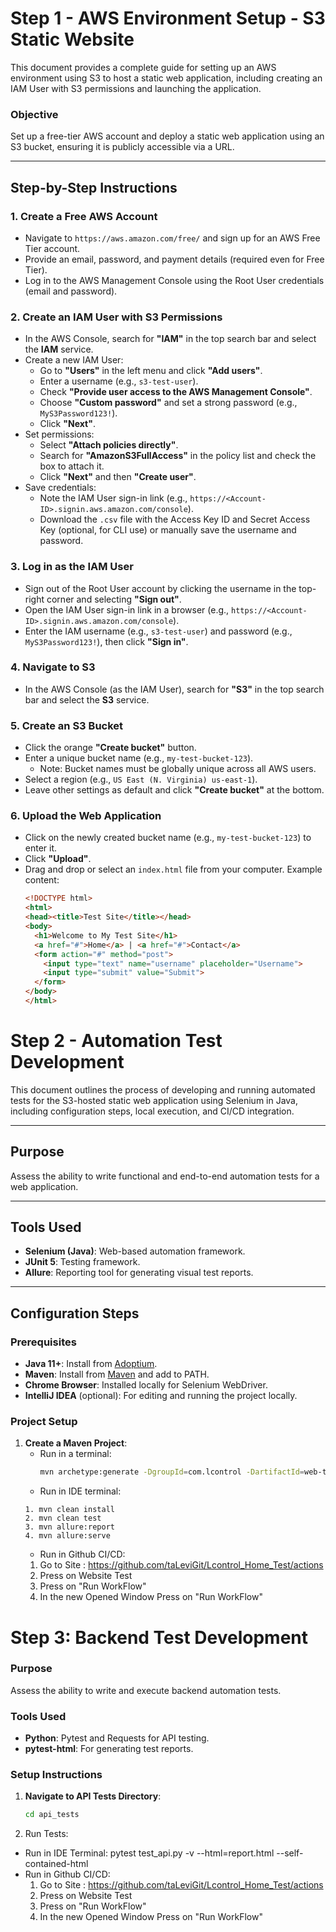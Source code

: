 # Step 1 - AWS Environment Setup - S3 Static Website

This document provides a complete guide for setting up an AWS environment using S3 to host a static web application, including creating an IAM User with S3 permissions and launching the application.

### Objective
Set up a free-tier AWS account and deploy a static web application using an S3 bucket, ensuring it is publicly accessible via a URL.

---

## Step-by-Step Instructions

### 1. Create a Free AWS Account
- Navigate to `https://aws.amazon.com/free/` and sign up for an AWS Free Tier account.
- Provide an email, password, and payment details (required even for Free Tier).
- Log in to the AWS Management Console using the Root User credentials (email and password).

### 2. Create an IAM User with S3 Permissions
- In the AWS Console, search for **"IAM"** in the top search bar and select the **IAM** service.
- Create a new IAM User:
    - Go to **"Users"** in the left menu and click **"Add users"**.
    - Enter a username (e.g., `s3-test-user`).
    - Check **"Provide user access to the AWS Management Console"**.
    - Choose **"Custom password"** and set a strong password (e.g., `MyS3Password123!`).
    - Click **"Next"**.
- Set permissions:
    - Select **"Attach policies directly"**.
    - Search for **"AmazonS3FullAccess"** in the policy list and check the box to attach it.
    - Click **"Next"** and then **"Create user"**.
- Save credentials:
    - Note the IAM User sign-in link (e.g., `https://<Account-ID>.signin.aws.amazon.com/console`).
    - Download the `.csv` file with the Access Key ID and Secret Access Key (optional, for CLI use) or manually save the username and password.

### 3. Log in as the IAM User
- Sign out of the Root User account by clicking the username in the top-right corner and selecting **"Sign out"**.
- Open the IAM User sign-in link in a browser (e.g., `https://<Account-ID>.signin.aws.amazon.com/console`).
- Enter the IAM username (e.g., `s3-test-user`) and password (e.g., `MyS3Password123!`), then click **"Sign in"**.

### 4. Navigate to S3
- In the AWS Console (as the IAM User), search for **"S3"** in the top search bar and select the **S3** service.

### 5. Create an S3 Bucket
- Click the orange **"Create bucket"** button.
- Enter a unique bucket name (e.g., `my-test-bucket-123`).
    - Note: Bucket names must be globally unique across all AWS users.
- Select a region (e.g., `US East (N. Virginia) us-east-1`).
- Leave other settings as default and click **"Create bucket"** at the bottom.

### 6. Upload the Web Application
- Click on the newly created bucket name (e.g., `my-test-bucket-123`) to enter it.
- Click **"Upload"**.
- Drag and drop or select an `index.html` file from your computer. Example content:
  ```html
  <!DOCTYPE html>
  <html>
  <head><title>Test Site</title></head>
  <body>
    <h1>Welcome to My Test Site</h1>
    <a href="#">Home</a> | <a href="#">Contact</a>
    <form action="#" method="post">
      <input type="text" name="username" placeholder="Username">
      <input type="submit" value="Submit">
    </form>
  </body>
  </html>
  
# Step 2 - Automation Test Development

This document outlines the process of developing and running automated tests for the S3-hosted static web application using Selenium in Java, including configuration steps, local execution, and CI/CD integration.

---

## Purpose
Assess the ability to write functional and end-to-end automation tests for a web application.

---

## Tools Used
- **Selenium (Java)**: Web-based automation framework.
- **JUnit 5**: Testing framework.
- **Allure**: Reporting tool for generating visual test reports.

---

## Configuration Steps

### Prerequisites
- **Java 11+**: Install from [Adoptium](https://adoptium.net/).
- **Maven**: Install from [Maven](https://maven.apache.org/download.cgi) and add to PATH.
- **Chrome Browser**: Installed locally for Selenium WebDriver.
- **IntelliJ IDEA** (optional): For editing and running the project locally.

### Project Setup
1. **Create a Maven Project**:
    - Run in a terminal:
      ```bash
      mvn archetype:generate -DgroupId=com.lcontrol -DartifactId=web-test -DarchetypeArtifactId=maven-archetype-quickstart -DinteractiveMode=false
    - Run in IDE terminal:
     ```
     1. mvn clean install
     2. mvn clean test
     3. mvn allure:report
     4. mvn allure:serve
     ```
    - Run in Github CI/CD:
    1. Go to Site : https://github.com/taLeviGit/Lcontrol_Home_Test/actions
    2. Press on Website Test
    3. Press on "Run WorkFlow"
    4. In the new Opened Window Press on "Run WorkFlow"

# Step 3: Backend Test Development

### Purpose
Assess the ability to write and execute backend automation tests.

### Tools Used
- **Python**: Pytest and Requests for API testing.
- **pytest-html**: For generating test reports.

### Setup Instructions
1. **Navigate to API Tests Directory**:
   ```bash
   cd api_tests     
   ```
2. Run Tests:
 - Run in IDE Terminal:
   pytest test_api.py -v --html=report.html --self-contained-html
 - Run in Github CI/CD:
     1. Go to Site : https://github.com/taLeviGit/Lcontrol_Home_Test/actions
     2. Press on Website Test
     3. Press on "Run WorkFlow"
     4. In the new Opened Window Press on "Run WorkFlow"


